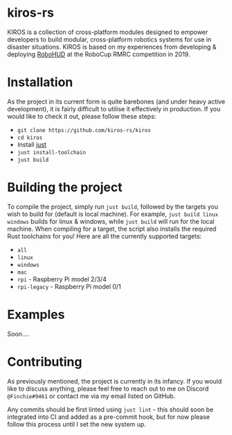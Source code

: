 # kiros-rs
KIROS is a collection of cross-platform modules designed to empower developers to build modular, cross-platform robotics systems for use in disaster situations. KIROS is based on my experiences from developing & deploying [RoboHUD](https://github.com/CCGSRobotics/RoboHUD) at the RoboCup RMRC competition in 2019.  

# Installation
As the project in its current form is quite barebones (and under heavy active development), it is fairly difficult to utilise it effectively in production. If you would like to check it out, please follow these steps:
- `git clone https://github.com/kiros-rs/kiros`
- `cd kiros`
- Install [just](https://github.com/casey/just)
- `just install-toolchain`
- `just build`

# Building the project
To compile the project, simply run `just build`, followed by the targets you wish to build for (default is local machine). For example, `just build linux windows` builds for linux & windows, while `just build` will run for the local machine. When compiling for a target, the script also installs the required Rust toolchains for you! Here are all the currently supported targets:
- `all`
- `linux`
- `windows`
- `mac`
- `rpi` - Raspberry Pi model 2/3/4
- `rpi-legacy` - Raspberry Pi model 0/1

# Examples
Soon....

# Contributing
As previously mentioned, the project is currently in its infancy. If you would like to discuss anything, please feel free to reach out to me on Discord `@Finchie#9461` or contact me via my email listed on GitHub.

Any commits should be first linted using `just lint` - this should soon be integrated into CI and added as a pre-commit hook, but for now please follow this process until I set the new system up.
